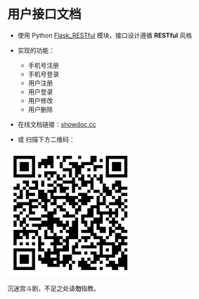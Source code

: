 # 用户接口文档

- 使用 Python [Flask_RESTful](https://flask-restful.readthedocs.io/en/latest/) 模块，接口设计遵循 **RESTful** 风格

- 实现的功能：
    - 手机号注册
    - 手机号登录
    - 用户注册
    - 用户登录
    - 用户修改
    - 用户删除

- 在线文档链接：[showdoc.cc](https://www.showdoc.cc/web/#/151239636776501)

- 或 扫描下方二维码：

![img](qrcode.png)

沉迷宫斗剧，不足之处请**勿**指教。
